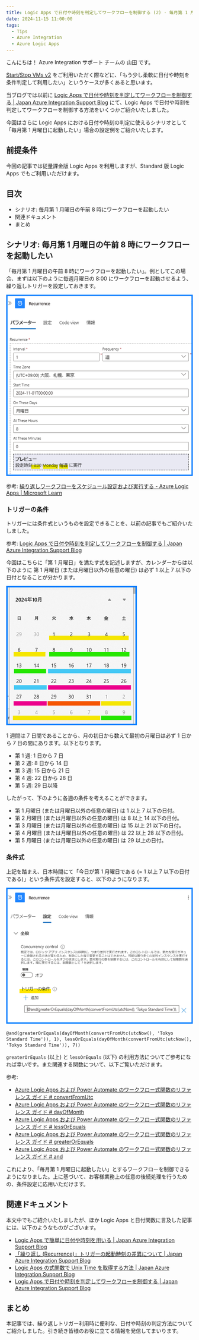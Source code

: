 ```yaml
---
title: Logic Apps で日付や時刻を判定してワークフローを制御する (2) - 毎月第 1 月曜日に起動したい
date: 2024-11-15 11:00:00
tags:
  - Tips
  - Azure Integration
  - Azure Logic Apps 
---
```


こんにちは！  Azure Integration サポート チームの 山田 です。

[Start/Stop VMs v2](https://learn.microsoft.com/ja-jp/azure/azure-functions/start-stop-vms/deploy) をご利用いただく際などに、「もう少し柔軟に日付や時刻を条件判定して利用したい」というケースが多くあると思います。

当ブログでは以前に [Logic Apps で日付や時刻を判定してワークフローを制御する | Japan Azure Integration Support Blog](https://jpazinteg.github.io/blog/LogicApps/LogicApps-Functions/) にて、Logic Apps で日付や時刻を判定してワークフローを制御する方法をいくつかご紹介いたしました。

今回はさらに Logic Apps における日付や時刻の判定に使えるシナリオとして「毎月第 1 月曜日に起動したい」場合の設定例をご紹介いたします。


<!-- more -->

## 前提条件

今回の記事では従量課金版 Logic Apps を利用しますが、Standard 版 Logic Apps でもご利用いただけます。

## 目次
- シナリオ: 毎月第 1 月曜日の午前 8 時にワークフローを起動したい
- 関連ドキュメント
- まとめ

## シナリオ: 毎月第 1 月曜日の午前 8 時にワークフローを起動したい

「毎月第 1 月曜日の午前 8 時にワークフローを起動したい」。例としてこの場合、まずは以下のように毎週月曜日の 8:00 にワークフローを起動させるよう、繰り返しトリガーを設定しておきます。

![](./LogicApps-Functions2/LogicApps-Functions2.png)

参考: [繰り返しワークフローをスケジュール設定および実行する - Azure Logic Apps | Microsoft Learn](https://learn.microsoft.com/ja-jp/azure/connectors/connectors-native-recurrence?tabs=consumption)

### トリガーの条件

トリガーには条件式というものを設定できることを、以前の記事でもご紹介いたしました。

参考: [Logic Apps で日付や時刻を判定してワークフローを制御する | Japan Azure Integration Support Blog](https://jpazinteg.github.io/blog/LogicApps/LogicApps-Functions/) 

今回はこちらに「第 1 月曜日」を満たす式を記述しますが、カレンダーからは以下のように 第 1 月曜日 (または月曜日以外の任意の曜日) は必ず 1 以上 7 以下の日付となることが分かります。

![](./LogicApps-Functions2/LogicApps-Functions2-2.png)

1 週間は 7 日間であることから、月の初日から数えて最初の月曜日は必ず 1 日から 7 日の間にあります。以下となります。

- 第 1 週: 1 日から 7 日
- 第 2 週: 8 日から 14 日
- 第 3 週: 15 日から 21 日
- 第 4 週: 22 日から 28 日
- 第 5 週: 29 日以降

したがって、下のように各週の条件を考えることができます。

- 第 1 月曜日 (または月曜日以外の任意の曜日) は 1 以上 7 以下の日付。
- 第 2 月曜日 (または月曜日以外の任意の曜日) は 8 以上 14 以下の日付。
- 第 3 月曜日 (または月曜日以外の任意の曜日) は 15 以上 21 以下の日付。
- 第 4 月曜日 (または月曜日以外の任意の曜日) は 22 以上 28 以下の日付。
- 第 5 月曜日 (または月曜日以外の任意の曜日) は 29 以上の日付。


### 条件式

上記を踏まえ、日本時間にて「今日が第 1 月曜日である (= 1 以上 7 以下の日付である)」という条件式を設定すると、以下のようになります。

![](./LogicApps-Functions2/LogicApps-Functions2-3.png)
```
@and(greaterOrEquals(dayOfMonth(convertFromUtc(utcNow(), 'Tokyo Standard Time')), 1), lessOrEquals(dayOfMonth(convertFromUtc(utcNow(), 'Tokyo Standard Time')), 7))
```

`greaterOrEquals` (以上)  と `lessOrEquals` (以下) の利用方法についてご参考になれば幸いです。また関連する関数について、以下ご覧いただけます。

参考: 
- [Azure Logic Apps および Power Automate のワークフロー式関数のリファレンス ガイド # convertFromUtc](https://learn.microsoft.com/ja-jp/azure/logic-apps/workflow-definition-language-functions-reference#convertFromUtc)
- [Azure Logic Apps および Power Automate のワークフロー式関数のリファレンス ガイド # dayOfMonth](https://learn.microsoft.com/ja-jp/azure/logic-apps/workflow-definition-language-functions-reference#dayOfMonth)
- [Azure Logic Apps および Power Automate のワークフロー式関数のリファレンス ガイド # lessOrEquals](https://learn.microsoft.com/ja-jp/azure/logic-apps/workflow-definition-language-functions-reference#lessOrEquals)
- [Azure Logic Apps および Power Automate のワークフロー式関数のリファレンス ガイド # greaterOrEquals](https://learn.microsoft.com/ja-jp/azure/logic-apps/workflow-definition-language-functions-reference#greaterOrEquals)
- [Azure Logic Apps および Power Automate のワークフロー式関数のリファレンス ガイド # and](https://learn.microsoft.com/ja-jp/azure/logic-apps/workflow-definition-language-functions-reference#and)

これにより、「毎月第 1 月曜日に起動したい」とするワークフローを制御できるようになりました。上に基づいて、お客様業務上の任意の後続処理を行うための、条件設定に応用いただけます。


## 関連ドキュメント

本文中でもご紹介いたしましたが、ほか Logic Apps と日付関数に言及した記事には、以下のようなものがございます。

- [Logic Apps で簡単に日付や時刻を用いる | Japan Azure Integration Support Blog](https://jpazinteg.github.io/blog/LogicApps/LogicApps-DateTime/)
- [「繰り返し (Recurrence)」トリガーの起動時刻の差異について | Japan Azure Integration Support Blog](https://jpazinteg.github.io/blog/LogicApps/ScheduleTriggerStrattime/)
- [Logic Apps の式関数で Unix Time を取得する方法 | Japan Azure Integration Support Blog](https://jpazinteg.github.io/blog/LogicApps/UnixTime/)
- [Logic Apps で日付や時刻を判定してワークフローを制御する | Japan Azure Integration Support Blog](https://jpazinteg.github.io/blog/LogicApps/LogicApps-Functions/)


## まとめ

本記事では、繰り返しトリガー利用時に便利な、日付や時刻の判定方法についてご紹介しました。引き続き皆様のお役に立てる情報を発信してまいります。


